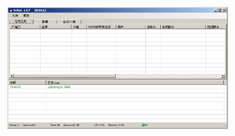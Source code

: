 ![Screenshot](https://raw.githubusercontent.com/Cryakl/Ultimate-RAT-Collection/refs/heads/main/DcRat/Mods/DcRatCHS/Screenshot.png)
